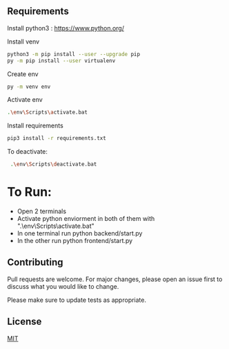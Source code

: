 ## Requirements 

Install python3 : https://www.python.org/

Install venv

```bash
python3 -m pip install --user --upgrade pip
py -m pip install --user virtualenv
```

Create env

```bash
py -m venv env
```

Activate env

```bash
.\env\Scripts\activate.bat
```

Install requirements

```bash
pip3 install -r requirements.txt
```

To deactivate:

```bash
 .\env\Scripts\deactivate.bat
```

# To Run:

 * Open 2 terminals
 * Activate python enviorment in both of them with ".\env\Scripts\activate.bat"
 * In one terminal run python backend/start.py
 * In the other run python frontend/start.py

## Contributing
Pull requests are welcome. For major changes, please open an issue first to discuss what you would like to change.

Please make sure to update tests as appropriate.

## License
[MIT](https://choosealicense.com/licenses/mit/)
